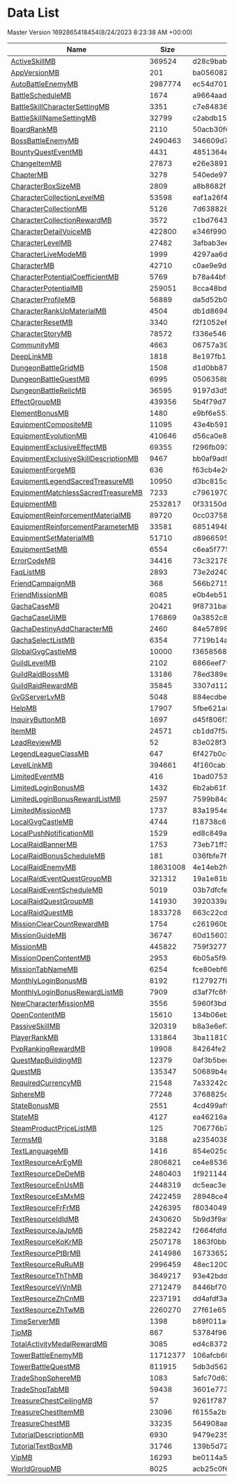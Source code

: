 # Data List
Master Version 1692865418454(8/24/2023 8:23:38 AM +00:00)

|Name|Size|Hash|Parsed Json|
|-|-|-|-|
|[ActiveSkillMB](https://cdn-mememori.akamaized.net/master/prd1/version/1692865418454/ActiveSkillMB) | 369524 | d28c9bab6812a6d1ce532c5c97317993 | [ActiveSkillMB.json](ActiveSkillMB.json)|
|[AppVersionMB](https://cdn-mememori.akamaized.net/master/prd1/version/1692865418454/AppVersionMB) | 201 | ba0560826d15cc75d3be7870638f610e | [AppVersionMB.json](AppVersionMB.json)|
|[AutoBattleEnemyMB](https://cdn-mememori.akamaized.net/master/prd1/version/1692865418454/AutoBattleEnemyMB) | 2987774 | ec54d701d91acaf1fdc81d6162a02337 | [AutoBattleEnemyMB.json](AutoBattleEnemyMB.json)|
|[BattleScheduleMB](https://cdn-mememori.akamaized.net/master/prd1/version/1692865418454/BattleScheduleMB) | 1674 | a9664aad57ed8b4ec8a466e7311b7a86 | [BattleScheduleMB.json](BattleScheduleMB.json)|
|[BattleSkillCharacterSettingMB](https://cdn-mememori.akamaized.net/master/prd1/version/1692865418454/BattleSkillCharacterSettingMB) | 3351 | c7e84836b9886bc74145dd7dbdac1cb9 | [BattleSkillCharacterSettingMB.json](BattleSkillCharacterSettingMB.json)|
|[BattleSkillNameSettingMB](https://cdn-mememori.akamaized.net/master/prd1/version/1692865418454/BattleSkillNameSettingMB) | 32799 | c2abdb155214f4fe73caca28ae1c35a7 | [BattleSkillNameSettingMB.json](BattleSkillNameSettingMB.json)|
|[BoardRankMB](https://cdn-mememori.akamaized.net/master/prd1/version/1692865418454/BoardRankMB) | 2110 | 50acb30f646173fd80ee832a82ce8acd | [BoardRankMB.json](BoardRankMB.json)|
|[BossBattleEnemyMB](https://cdn-mememori.akamaized.net/master/prd1/version/1692865418454/BossBattleEnemyMB) | 2490463 | 346609d7c89af5944a1fa7864dd837c5 | [BossBattleEnemyMB.json](BossBattleEnemyMB.json)|
|[BountyQuestEventMB](https://cdn-mememori.akamaized.net/master/prd1/version/1692865418454/BountyQuestEventMB) | 4431 | 4851364e275493c261e8e43953b5c41e | [BountyQuestEventMB.json](BountyQuestEventMB.json)|
|[ChangeItemMB](https://cdn-mememori.akamaized.net/master/prd1/version/1692865418454/ChangeItemMB) | 27873 | e26e389131f38b013e326669b657a8be | [ChangeItemMB.json](ChangeItemMB.json)|
|[ChapterMB](https://cdn-mememori.akamaized.net/master/prd1/version/1692865418454/ChapterMB) | 3278 | 540ede97372c499d95b9ac161718c708 | [ChapterMB.json](ChapterMB.json)|
|[CharacterBoxSizeMB](https://cdn-mememori.akamaized.net/master/prd1/version/1692865418454/CharacterBoxSizeMB) | 2809 | a8b8682f5ce6e644c0ce613e8e249fad | [CharacterBoxSizeMB.json](CharacterBoxSizeMB.json)|
|[CharacterCollectionLevelMB](https://cdn-mememori.akamaized.net/master/prd1/version/1692865418454/CharacterCollectionLevelMB) | 53598 | eaf1a26f4615839ced9d7231350e4eb0 | [CharacterCollectionLevelMB.json](CharacterCollectionLevelMB.json)|
|[CharacterCollectionMB](https://cdn-mememori.akamaized.net/master/prd1/version/1692865418454/CharacterCollectionMB) | 5126 | 7d6388282102b793a20ae5b261096715 | [CharacterCollectionMB.json](CharacterCollectionMB.json)|
|[CharacterCollectionRewardMB](https://cdn-mememori.akamaized.net/master/prd1/version/1692865418454/CharacterCollectionRewardMB) | 3572 | c1bd7643102199ae6749c9ac1f7e779a | [CharacterCollectionRewardMB.json](CharacterCollectionRewardMB.json)|
|[CharacterDetailVoiceMB](https://cdn-mememori.akamaized.net/master/prd1/version/1692865418454/CharacterDetailVoiceMB) | 422800 | e346f990fa2ed627b15104e07ec4c439 | [CharacterDetailVoiceMB.json](CharacterDetailVoiceMB.json)|
|[CharacterLevelMB](https://cdn-mememori.akamaized.net/master/prd1/version/1692865418454/CharacterLevelMB) | 27482 | 3afbab3ee63653e2b37187d446c937c5 | [CharacterLevelMB.json](CharacterLevelMB.json)|
|[CharacterLiveModeMB](https://cdn-mememori.akamaized.net/master/prd1/version/1692865418454/CharacterLiveModeMB) | 1999 | 4297aa6dfd0b3c813217e72fcae1bf84 | [CharacterLiveModeMB.json](CharacterLiveModeMB.json)|
|[CharacterMB](https://cdn-mememori.akamaized.net/master/prd1/version/1692865418454/CharacterMB) | 42710 | c0ae9e9dd8f3214738d6b7d2bc41ea92 | [CharacterMB.json](CharacterMB.json)|
|[CharacterPotentialCoefficientMB](https://cdn-mememori.akamaized.net/master/prd1/version/1692865418454/CharacterPotentialCoefficientMB) | 5769 | b78a44bf51bdfd6064bf6b472b3bfe1d | [CharacterPotentialCoefficientMB.json](CharacterPotentialCoefficientMB.json)|
|[CharacterPotentialMB](https://cdn-mememori.akamaized.net/master/prd1/version/1692865418454/CharacterPotentialMB) | 259051 | 8cca48bd81507f0c09624129321b2f3a | [CharacterPotentialMB.json](CharacterPotentialMB.json)|
|[CharacterProfileMB](https://cdn-mememori.akamaized.net/master/prd1/version/1692865418454/CharacterProfileMB) | 56889 | da5d52b0f6c42579c975f931f99516d7 | [CharacterProfileMB.json](CharacterProfileMB.json)|
|[CharacterRankUpMaterialMB](https://cdn-mememori.akamaized.net/master/prd1/version/1692865418454/CharacterRankUpMaterialMB) | 4504 | db1d8694126ff0c3784dde297a61bed2 | [CharacterRankUpMaterialMB.json](CharacterRankUpMaterialMB.json)|
|[CharacterResetMB](https://cdn-mememori.akamaized.net/master/prd1/version/1692865418454/CharacterResetMB) | 3340 | f2f1052e66a5f2891f79cdf19ee14412 | [CharacterResetMB.json](CharacterResetMB.json)|
|[CharacterStoryMB](https://cdn-mememori.akamaized.net/master/prd1/version/1692865418454/CharacterStoryMB) | 78572 | f336e5469b4b4af2514b7e3c73f5ebf0 | [CharacterStoryMB.json](CharacterStoryMB.json)|
|[CommunityMB](https://cdn-mememori.akamaized.net/master/prd1/version/1692865418454/CommunityMB) | 4663 | 06757a398fb4bb8eab27e895fb5ea3d4 | [CommunityMB.json](CommunityMB.json)|
|[DeepLinkMB](https://cdn-mememori.akamaized.net/master/prd1/version/1692865418454/DeepLinkMB) | 1818 | 8e197fb181b3deedff0cb6928e2f1cf7 | [DeepLinkMB.json](DeepLinkMB.json)|
|[DungeonBattleGridMB](https://cdn-mememori.akamaized.net/master/prd1/version/1692865418454/DungeonBattleGridMB) | 1508 | d1d0bb870c358c7985224e134155c50d | [DungeonBattleGridMB.json](DungeonBattleGridMB.json)|
|[DungeonBattleGuestMB](https://cdn-mememori.akamaized.net/master/prd1/version/1692865418454/DungeonBattleGuestMB) | 6995 | 0506358b7165f0638e2b9e4342cf8336 | [DungeonBattleGuestMB.json](DungeonBattleGuestMB.json)|
|[DungeonBattleRelicMB](https://cdn-mememori.akamaized.net/master/prd1/version/1692865418454/DungeonBattleRelicMB) | 36595 | 9197d3d5205bcf4f157636b68e5924e2 | [DungeonBattleRelicMB.json](DungeonBattleRelicMB.json)|
|[EffectGroupMB](https://cdn-mememori.akamaized.net/master/prd1/version/1692865418454/EffectGroupMB) | 439356 | 5b4f79d7774252874973b76ad6b20884 | [EffectGroupMB.json](EffectGroupMB.json)|
|[ElementBonusMB](https://cdn-mememori.akamaized.net/master/prd1/version/1692865418454/ElementBonusMB) | 1480 | e9bf6e553b877c54fcaf45f6909340e5 | [ElementBonusMB.json](ElementBonusMB.json)|
|[EquipmentCompositeMB](https://cdn-mememori.akamaized.net/master/prd1/version/1692865418454/EquipmentCompositeMB) | 11095 | 43e4b591e6863c2d2faea3fa1eefd72a | [EquipmentCompositeMB.json](EquipmentCompositeMB.json)|
|[EquipmentEvolutionMB](https://cdn-mememori.akamaized.net/master/prd1/version/1692865418454/EquipmentEvolutionMB) | 410646 | d56ca0e8ba28a0404ef2759d8ff55f58 | [EquipmentEvolutionMB.json](EquipmentEvolutionMB.json)|
|[EquipmentExclusiveEffectMB](https://cdn-mememori.akamaized.net/master/prd1/version/1692865418454/EquipmentExclusiveEffectMB) | 69355 | f296fb0938b7f97693fe9452edccb02e | [EquipmentExclusiveEffectMB.json](EquipmentExclusiveEffectMB.json)|
|[EquipmentExclusiveSkillDescriptionMB](https://cdn-mememori.akamaized.net/master/prd1/version/1692865418454/EquipmentExclusiveSkillDescriptionMB) | 9467 | bb0af9ad9eedec320d3b453870b61303 | [EquipmentExclusiveSkillDescriptionMB.json](EquipmentExclusiveSkillDescriptionMB.json)|
|[EquipmentForgeMB](https://cdn-mememori.akamaized.net/master/prd1/version/1692865418454/EquipmentForgeMB) | 636 | f63cb4e20c64145b75678f2c3970f73b | [EquipmentForgeMB.json](EquipmentForgeMB.json)|
|[EquipmentLegendSacredTreasureMB](https://cdn-mememori.akamaized.net/master/prd1/version/1692865418454/EquipmentLegendSacredTreasureMB) | 10950 | d3bc815ca981d850d58b8fe7939a22dc | [EquipmentLegendSacredTreasureMB.json](EquipmentLegendSacredTreasureMB.json)|
|[EquipmentMatchlessSacredTreasureMB](https://cdn-mememori.akamaized.net/master/prd1/version/1692865418454/EquipmentMatchlessSacredTreasureMB) | 7233 | c79619709504910611ff437c19b77849 | [EquipmentMatchlessSacredTreasureMB.json](EquipmentMatchlessSacredTreasureMB.json)|
|[EquipmentMB](https://cdn-mememori.akamaized.net/master/prd1/version/1692865418454/EquipmentMB) | 2532817 | 0f33150d2d0bcc4c1f7ac59a3e2f836a | [EquipmentMB.json](EquipmentMB.json)|
|[EquipmentReinforcementMaterialMB](https://cdn-mememori.akamaized.net/master/prd1/version/1692865418454/EquipmentReinforcementMaterialMB) | 89720 | 0cc037589af193ffe47ad07eea108ad4 | [EquipmentReinforcementMaterialMB.json](EquipmentReinforcementMaterialMB.json)|
|[EquipmentReinforcementParameterMB](https://cdn-mememori.akamaized.net/master/prd1/version/1692865418454/EquipmentReinforcementParameterMB) | 33581 | 68514948161aa4aa66611f61342bafc6 | [EquipmentReinforcementParameterMB.json](EquipmentReinforcementParameterMB.json)|
|[EquipmentSetMaterialMB](https://cdn-mememori.akamaized.net/master/prd1/version/1692865418454/EquipmentSetMaterialMB) | 51710 | d8966595a7180a90002a1f5d96b16ff0 | [EquipmentSetMaterialMB.json](EquipmentSetMaterialMB.json)|
|[EquipmentSetMB](https://cdn-mememori.akamaized.net/master/prd1/version/1692865418454/EquipmentSetMB) | 6554 | c6ea5f7754dc9d4c3441d2f13274eaaa | [EquipmentSetMB.json](EquipmentSetMB.json)|
|[ErrorCodeMB](https://cdn-mememori.akamaized.net/master/prd1/version/1692865418454/ErrorCodeMB) | 34416 | 73c3217850da4c5328249d34be9eaf59 | [ErrorCodeMB.json](ErrorCodeMB.json)|
|[FaqListMB](https://cdn-mememori.akamaized.net/master/prd1/version/1692865418454/FaqListMB) | 2893 | 73e2d240bd45bfcaac31ac16d6aa32c1 | [FaqListMB.json](FaqListMB.json)|
|[FriendCampaignMB](https://cdn-mememori.akamaized.net/master/prd1/version/1692865418454/FriendCampaignMB) | 368 | 566b2715aa30ee6d7bc2b364ae5963b0 | [FriendCampaignMB.json](FriendCampaignMB.json)|
|[FriendMissionMB](https://cdn-mememori.akamaized.net/master/prd1/version/1692865418454/FriendMissionMB) | 6085 | e0b4eb519876a899b53cc310bafa0548 | [FriendMissionMB.json](FriendMissionMB.json)|
|[GachaCaseMB](https://cdn-mememori.akamaized.net/master/prd1/version/1692865418454/GachaCaseMB) | 20421 | 9f8731bab02112aa455f2c2bcf720c5e | [GachaCaseMB.json](GachaCaseMB.json)|
|[GachaCaseUiMB](https://cdn-mememori.akamaized.net/master/prd1/version/1692865418454/GachaCaseUiMB) | 176869 | 0a3852c8f687a7cf2fa2328b7795ffb5 | [GachaCaseUiMB.json](GachaCaseUiMB.json)|
|[GachaDestinyAddCharacterMB](https://cdn-mememori.akamaized.net/master/prd1/version/1692865418454/GachaDestinyAddCharacterMB) | 2460 | 84e5789895390643f0bcfffa7ce8956f | [GachaDestinyAddCharacterMB.json](GachaDestinyAddCharacterMB.json)|
|[GachaSelectListMB](https://cdn-mememori.akamaized.net/master/prd1/version/1692865418454/GachaSelectListMB) | 6354 | 7719b14a206ae847a2dcc4d13ce0e651 | [GachaSelectListMB.json](GachaSelectListMB.json)|
|[GlobalGvgCastleMB](https://cdn-mememori.akamaized.net/master/prd1/version/1692865418454/GlobalGvgCastleMB) | 10000 | f3658568a1d613e3c56998853a67930d | [GlobalGvgCastleMB.json](GlobalGvgCastleMB.json)|
|[GuildLevelMB](https://cdn-mememori.akamaized.net/master/prd1/version/1692865418454/GuildLevelMB) | 2102 | 6866eef799fdd7bc19fdaf7926e0c0a2 | [GuildLevelMB.json](GuildLevelMB.json)|
|[GuildRaidBossMB](https://cdn-mememori.akamaized.net/master/prd1/version/1692865418454/GuildRaidBossMB) | 13186 | 78ed389ef9406b143c4d71cff8fcdd59 | [GuildRaidBossMB.json](GuildRaidBossMB.json)|
|[GuildRaidRewardMB](https://cdn-mememori.akamaized.net/master/prd1/version/1692865418454/GuildRaidRewardMB) | 35845 | 3307d1129821461a5381016b64f07e59 | [GuildRaidRewardMB.json](GuildRaidRewardMB.json)|
|[GvGServerLvMB](https://cdn-mememori.akamaized.net/master/prd1/version/1692865418454/GvGServerLvMB) | 5048 | 884ecdbeb1dd5d2b8db4cc75ea2455c9 | [GvGServerLvMB.json](GvGServerLvMB.json)|
|[HelpMB](https://cdn-mememori.akamaized.net/master/prd1/version/1692865418454/HelpMB) | 17907 | 5fbe621a8d9e41bd5ce21be56e9ffb39 | [HelpMB.json](HelpMB.json)|
|[InquiryButtonMB](https://cdn-mememori.akamaized.net/master/prd1/version/1692865418454/InquiryButtonMB) | 1697 | d45f806f345c43b5c0f355ccf58fe3a4 | [InquiryButtonMB.json](InquiryButtonMB.json)|
|[ItemMB](https://cdn-mememori.akamaized.net/master/prd1/version/1692865418454/ItemMB) | 24571 | cb1dd7f5a9f900dd228443ee94901012 | [ItemMB.json](ItemMB.json)|
|[LeadReviewMB](https://cdn-mememori.akamaized.net/master/prd1/version/1692865418454/LeadReviewMB) | 52 | 83e028f348df8347e115f132b3e4d34f | [LeadReviewMB.json](LeadReviewMB.json)|
|[LegendLeagueClassMB](https://cdn-mememori.akamaized.net/master/prd1/version/1692865418454/LegendLeagueClassMB) | 647 | 6f427b0c6ecadc04097ae3a7795de41d | [LegendLeagueClassMB.json](LegendLeagueClassMB.json)|
|[LevelLinkMB](https://cdn-mememori.akamaized.net/master/prd1/version/1692865418454/LevelLinkMB) | 394661 | 4f160cab17eccd1acaa39a2991d87aa8 | [LevelLinkMB.json](LevelLinkMB.json)|
|[LimitedEventMB](https://cdn-mememori.akamaized.net/master/prd1/version/1692865418454/LimitedEventMB) | 416 | 1bad075319105f3e41b8baa6d6f6679b | [LimitedEventMB.json](LimitedEventMB.json)|
|[LimitedLoginBonusMB](https://cdn-mememori.akamaized.net/master/prd1/version/1692865418454/LimitedLoginBonusMB) | 1432 | 6b2ab61f3b935eed29e40015795c5052 | [LimitedLoginBonusMB.json](LimitedLoginBonusMB.json)|
|[LimitedLoginBonusRewardListMB](https://cdn-mememori.akamaized.net/master/prd1/version/1692865418454/LimitedLoginBonusRewardListMB) | 2597 | 7599b84dac0adcca590e89b07bff55b5 | [LimitedLoginBonusRewardListMB.json](LimitedLoginBonusRewardListMB.json)|
|[LimitedMissionMB](https://cdn-mememori.akamaized.net/master/prd1/version/1692865418454/LimitedMissionMB) | 1737 | 83a1954ea175fe049cbf927258bba020 | [LimitedMissionMB.json](LimitedMissionMB.json)|
|[LocalGvgCastleMB](https://cdn-mememori.akamaized.net/master/prd1/version/1692865418454/LocalGvgCastleMB) | 4744 | f18738c6617ae5163fbdacfd216532fd | [LocalGvgCastleMB.json](LocalGvgCastleMB.json)|
|[LocalPushNotificationMB](https://cdn-mememori.akamaized.net/master/prd1/version/1692865418454/LocalPushNotificationMB) | 1529 | ed8c849aa5e1d590ccdab1cae495bfd2 | [LocalPushNotificationMB.json](LocalPushNotificationMB.json)|
|[LocalRaidBannerMB](https://cdn-mememori.akamaized.net/master/prd1/version/1692865418454/LocalRaidBannerMB) | 1753 | 73eb71ff35754d58e2964d1f8f3f44c7 | [LocalRaidBannerMB.json](LocalRaidBannerMB.json)|
|[LocalRaidBonusScheduleMB](https://cdn-mememori.akamaized.net/master/prd1/version/1692865418454/LocalRaidBonusScheduleMB) | 181 | 036fbfe7f56c7f8d1818e2cc25ee9cad | [LocalRaidBonusScheduleMB.json](LocalRaidBonusScheduleMB.json)|
|[LocalRaidEnemyMB](https://cdn-mememori.akamaized.net/master/prd1/version/1692865418454/LocalRaidEnemyMB) | 18631008 | 4e14eb2f6cd7d319ddc53d4e0f3029d9 | [LocalRaidEnemyMB.json](LocalRaidEnemyMB.json)|
|[LocalRaidEventQuestGroupMB](https://cdn-mememori.akamaized.net/master/prd1/version/1692865418454/LocalRaidEventQuestGroupMB) | 321312 | 19a1e81bddb9aac96cecf36b1651ae6c | [LocalRaidEventQuestGroupMB.json](LocalRaidEventQuestGroupMB.json)|
|[LocalRaidEventScheduleMB](https://cdn-mememori.akamaized.net/master/prd1/version/1692865418454/LocalRaidEventScheduleMB) | 5019 | 03b7dfcfecfd5f05732b4184f4006b08 | [LocalRaidEventScheduleMB.json](LocalRaidEventScheduleMB.json)|
|[LocalRaidQuestGroupMB](https://cdn-mememori.akamaized.net/master/prd1/version/1692865418454/LocalRaidQuestGroupMB) | 141930 | 3920339a3bf844ae255228cfa676461d | [LocalRaidQuestGroupMB.json](LocalRaidQuestGroupMB.json)|
|[LocalRaidQuestMB](https://cdn-mememori.akamaized.net/master/prd1/version/1692865418454/LocalRaidQuestMB) | 1833728 | 663c22cd03828a1a30583c832a15f242 | [LocalRaidQuestMB.json](LocalRaidQuestMB.json)|
|[MissionClearCountRewardMB](https://cdn-mememori.akamaized.net/master/prd1/version/1692865418454/MissionClearCountRewardMB) | 1754 | c261960bcbb3023dcb6bd5c1cc560dec | [MissionClearCountRewardMB.json](MissionClearCountRewardMB.json)|
|[MissionGuideMB](https://cdn-mememori.akamaized.net/master/prd1/version/1692865418454/MissionGuideMB) | 36747 | 60d15603284ff07bce4963d7df237b47 | [MissionGuideMB.json](MissionGuideMB.json)|
|[MissionMB](https://cdn-mememori.akamaized.net/master/prd1/version/1692865418454/MissionMB) | 445822 | 759f3277f10ecd29388b6e8bcd62fb1f | [MissionMB.json](MissionMB.json)|
|[MissionOpenContentMB](https://cdn-mememori.akamaized.net/master/prd1/version/1692865418454/MissionOpenContentMB) | 2953 | 6b05a5f9a8e325a8b30673dbc45a0443 | [MissionOpenContentMB.json](MissionOpenContentMB.json)|
|[MissionTabNameMB](https://cdn-mememori.akamaized.net/master/prd1/version/1692865418454/MissionTabNameMB) | 6254 | fce80ebf6ded78fbfd8c109276ba6ba8 | [MissionTabNameMB.json](MissionTabNameMB.json)|
|[MonthlyLoginBonusMB](https://cdn-mememori.akamaized.net/master/prd1/version/1692865418454/MonthlyLoginBonusMB) | 8192 | f127927f872116afeb603d16328c987c | [MonthlyLoginBonusMB.json](MonthlyLoginBonusMB.json)|
|[MonthlyLoginBonusRewardListMB](https://cdn-mememori.akamaized.net/master/prd1/version/1692865418454/MonthlyLoginBonusRewardListMB) | 7909 | d3af7fc6f6a60ec35ec9e1b9fde2bb1d | [MonthlyLoginBonusRewardListMB.json](MonthlyLoginBonusRewardListMB.json)|
|[NewCharacterMissionMB](https://cdn-mememori.akamaized.net/master/prd1/version/1692865418454/NewCharacterMissionMB) | 3556 | 5960f3bd524dbeb415474944207fc180 | [NewCharacterMissionMB.json](NewCharacterMissionMB.json)|
|[OpenContentMB](https://cdn-mememori.akamaized.net/master/prd1/version/1692865418454/OpenContentMB) | 15610 | 134b06eba0f3b88f65a9f7a59a30bb3c | [OpenContentMB.json](OpenContentMB.json)|
|[PassiveSkillMB](https://cdn-mememori.akamaized.net/master/prd1/version/1692865418454/PassiveSkillMB) | 320319 | b8a3e6ef3dc6306b457a50f55b2f778f | [PassiveSkillMB.json](PassiveSkillMB.json)|
|[PlayerRankMB](https://cdn-mememori.akamaized.net/master/prd1/version/1692865418454/PlayerRankMB) | 131864 | 3ba11810f19ef719d0345db39a5f0aa7 | [PlayerRankMB.json](PlayerRankMB.json)|
|[PvpRankingRewardMB](https://cdn-mememori.akamaized.net/master/prd1/version/1692865418454/PvpRankingRewardMB) | 19908 | 84264fe2b1e6d9485ae486e7b4a12aa0 | [PvpRankingRewardMB.json](PvpRankingRewardMB.json)|
|[QuestMapBuildingMB](https://cdn-mememori.akamaized.net/master/prd1/version/1692865418454/QuestMapBuildingMB) | 12379 | 0af3b5becbdb1e3c03c9729cbf65ee95 | [QuestMapBuildingMB.json](QuestMapBuildingMB.json)|
|[QuestMB](https://cdn-mememori.akamaized.net/master/prd1/version/1692865418454/QuestMB) | 135347 | 50689b4eb6422b4c4aa70b6abad013fb | [QuestMB.json](QuestMB.json)|
|[RequiredCurrencyMB](https://cdn-mememori.akamaized.net/master/prd1/version/1692865418454/RequiredCurrencyMB) | 21548 | 7a33242ce3863ecdafd0d4240921b3ff | [RequiredCurrencyMB.json](RequiredCurrencyMB.json)|
|[SphereMB](https://cdn-mememori.akamaized.net/master/prd1/version/1692865418454/SphereMB) | 77248 | 3768825d4fbee44fd4a61b2dca738764 | [SphereMB.json](SphereMB.json)|
|[StateBonusMB](https://cdn-mememori.akamaized.net/master/prd1/version/1692865418454/StateBonusMB) | 2551 | 4cd499af94b78993bb926276f5696c6f | [StateBonusMB.json](StateBonusMB.json)|
|[StateMB](https://cdn-mememori.akamaized.net/master/prd1/version/1692865418454/StateMB) | 4127 | ea46216a827aa77f85c846debf1f3aea | [StateMB.json](StateMB.json)|
|[SteamProductPriceListMB](https://cdn-mememori.akamaized.net/master/prd1/version/1692865418454/SteamProductPriceListMB) | 125 | 706776b71597ecfda2b9ec59e38e38e8 | [SteamProductPriceListMB.json](SteamProductPriceListMB.json)|
|[TermsMB](https://cdn-mememori.akamaized.net/master/prd1/version/1692865418454/TermsMB) | 3188 | a235403892e9f8b5113924a79aee7b7d | [TermsMB.json](TermsMB.json)|
|[TextLanguageMB](https://cdn-mememori.akamaized.net/master/prd1/version/1692865418454/TextLanguageMB) | 1416 | 854e025d0c06091f4fbe252b16557daa | [TextLanguageMB.json](TextLanguageMB.json)|
|[TextResourceArEgMB](https://cdn-mememori.akamaized.net/master/prd1/version/1692865418454/TextResourceArEgMB) | 2806821 | ce4e8536a5daa038580a4f1023777708 | [TextResourceArEgMB.json](TextResourceArEgMB.json)|
|[TextResourceDeDeMB](https://cdn-mememori.akamaized.net/master/prd1/version/1692865418454/TextResourceDeDeMB) | 2480403 | 1f921144d90f846ae0a28cacdc09fa02 | [TextResourceDeDeMB.json](TextResourceDeDeMB.json)|
|[TextResourceEnUsMB](https://cdn-mememori.akamaized.net/master/prd1/version/1692865418454/TextResourceEnUsMB) | 2448319 | dc5eac3e2ef106c4ea1e0bd9b7b3933a | [TextResourceEnUsMB.json](TextResourceEnUsMB.json)|
|[TextResourceEsMxMB](https://cdn-mememori.akamaized.net/master/prd1/version/1692865418454/TextResourceEsMxMB) | 2422459 | 28948ce43e03675b73b2bbc50367d02f | [TextResourceEsMxMB.json](TextResourceEsMxMB.json)|
|[TextResourceFrFrMB](https://cdn-mememori.akamaized.net/master/prd1/version/1692865418454/TextResourceFrFrMB) | 2426395 | f803404999a9d5405d25bae6ddb91c65 | [TextResourceFrFrMB.json](TextResourceFrFrMB.json)|
|[TextResourceIdIdMB](https://cdn-mememori.akamaized.net/master/prd1/version/1692865418454/TextResourceIdIdMB) | 2430620 | 5b9d3f9afae87aec77734e7d787582b3 | [TextResourceIdIdMB.json](TextResourceIdIdMB.json)|
|[TextResourceJaJpMB](https://cdn-mememori.akamaized.net/master/prd1/version/1692865418454/TextResourceJaJpMB) | 2582242 | f2664fdfdbd6cabb2344e50e27bda596 | [TextResourceJaJpMB.json](TextResourceJaJpMB.json)|
|[TextResourceKoKrMB](https://cdn-mememori.akamaized.net/master/prd1/version/1692865418454/TextResourceKoKrMB) | 2507178 | 1863f0bb1f122f0ca122d3c31af7b08d | [TextResourceKoKrMB.json](TextResourceKoKrMB.json)|
|[TextResourcePtBrMB](https://cdn-mememori.akamaized.net/master/prd1/version/1692865418454/TextResourcePtBrMB) | 2414986 | 16733652f7fb91d7b76a847acffadbd8 | [TextResourcePtBrMB.json](TextResourcePtBrMB.json)|
|[TextResourceRuRuMB](https://cdn-mememori.akamaized.net/master/prd1/version/1692865418454/TextResourceRuRuMB) | 2996459 | 48ec12002740a8c631de36d3e4787da7 | [TextResourceRuRuMB.json](TextResourceRuRuMB.json)|
|[TextResourceThThMB](https://cdn-mememori.akamaized.net/master/prd1/version/1692865418454/TextResourceThThMB) | 3649217 | 93e42bdd117e8600a9c69f8e97ad7029 | [TextResourceThThMB.json](TextResourceThThMB.json)|
|[TextResourceViVnMB](https://cdn-mememori.akamaized.net/master/prd1/version/1692865418454/TextResourceViVnMB) | 2712479 | 8446bf70374c8aae46418a5e2671efb5 | [TextResourceViVnMB.json](TextResourceViVnMB.json)|
|[TextResourceZhCnMB](https://cdn-mememori.akamaized.net/master/prd1/version/1692865418454/TextResourceZhCnMB) | 2237191 | dd4afdf3aeaa6138dc765c8b0f5db8c9 | [TextResourceZhCnMB.json](TextResourceZhCnMB.json)|
|[TextResourceZhTwMB](https://cdn-mememori.akamaized.net/master/prd1/version/1692865418454/TextResourceZhTwMB) | 2260270 | 27f61e654800a33fba0d73399614ab77 | [TextResourceZhTwMB.json](TextResourceZhTwMB.json)|
|[TimeServerMB](https://cdn-mememori.akamaized.net/master/prd1/version/1692865418454/TimeServerMB) | 1398 | b89f011a66251615978289ef3efb9d4a | [TimeServerMB.json](TimeServerMB.json)|
|[TipMB](https://cdn-mememori.akamaized.net/master/prd1/version/1692865418454/TipMB) | 867 | 53784f966d1fa560a1e75db0b670395b | [TipMB.json](TipMB.json)|
|[TotalActivityMedalRewardMB](https://cdn-mememori.akamaized.net/master/prd1/version/1692865418454/TotalActivityMedalRewardMB) | 3085 | ed4c8372a4b829e0aaca20e3f7126a3f | [TotalActivityMedalRewardMB.json](TotalActivityMedalRewardMB.json)|
|[TowerBattleEnemyMB](https://cdn-mememori.akamaized.net/master/prd1/version/1692865418454/TowerBattleEnemyMB) | 11712377 | 106afcb609cb5e8b56aca1aff4396521 | [TowerBattleEnemyMB.json](TowerBattleEnemyMB.json)|
|[TowerBattleQuestMB](https://cdn-mememori.akamaized.net/master/prd1/version/1692865418454/TowerBattleQuestMB) | 811915 | 5db3d5625d5afa79518f7093bb2723cd | [TowerBattleQuestMB.json](TowerBattleQuestMB.json)|
|[TradeShopSphereMB](https://cdn-mememori.akamaized.net/master/prd1/version/1692865418454/TradeShopSphereMB) | 1083 | 5afc70d62906311a1cf81940d2a62fb3 | [TradeShopSphereMB.json](TradeShopSphereMB.json)|
|[TradeShopTabMB](https://cdn-mememori.akamaized.net/master/prd1/version/1692865418454/TradeShopTabMB) | 59438 | 3601e773f51ac12bced9d4e8000e5520 | [TradeShopTabMB.json](TradeShopTabMB.json)|
|[TreasureChestCeilingMB](https://cdn-mememori.akamaized.net/master/prd1/version/1692865418454/TreasureChestCeilingMB) | 57 | 9261f7876b178ce3055e3e0672156e64 | [TreasureChestCeilingMB.json](TreasureChestCeilingMB.json)|
|[TreasureChestItemMB](https://cdn-mememori.akamaized.net/master/prd1/version/1692865418454/TreasureChestItemMB) | 23096 | f6155a2b9929f9b8dd1b3640111ae131 | [TreasureChestItemMB.json](TreasureChestItemMB.json)|
|[TreasureChestMB](https://cdn-mememori.akamaized.net/master/prd1/version/1692865418454/TreasureChestMB) | 33235 | 564908aaa90c9af5a1bfcd80b3198171 | [TreasureChestMB.json](TreasureChestMB.json)|
|[TutorialDescriptionMB](https://cdn-mememori.akamaized.net/master/prd1/version/1692865418454/TutorialDescriptionMB) | 6930 | 9479e2351fb6849f1ea6fd53b992553e | [TutorialDescriptionMB.json](TutorialDescriptionMB.json)|
|[TutorialTextBoxMB](https://cdn-mememori.akamaized.net/master/prd1/version/1692865418454/TutorialTextBoxMB) | 31746 | 139b5d728eb4fae3b55b571e88a3db9a | [TutorialTextBoxMB.json](TutorialTextBoxMB.json)|
|[VipMB](https://cdn-mememori.akamaized.net/master/prd1/version/1692865418454/VipMB) | 16293 | be0114a5a24b5350459cdba6eea6bbcf | [VipMB.json](VipMB.json)|
|[WorldGroupMB](https://cdn-mememori.akamaized.net/master/prd1/version/1692865418454/WorldGroupMB) | 8025 | acb25c0f66547638d3c9a6638be758da | [WorldGroupMB.json](WorldGroupMB.json)|
